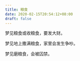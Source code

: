 ```yaml
---
title: 粮食
date: 2020-02-15T20:54:12+08:00
draft: false
---
```


梦见粮食或收粮食，要发大财。



梦见地上撒满粮食，家里会发生争吵。



梦见磨粮食，会被囚禁。

